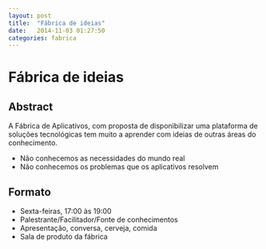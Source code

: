 ```yaml
---
layout: post
title:  "Fábrica de ideias"
date:   2014-11-03 01:27:50
categories: fabrica
---
```


# Fábrica de ideias

## Abstract

A Fábrica de Aplicativos, com proposta de disponibilizar uma plataforma de soluções
tecnológicas tem muito a aprender com ideias de outras áreas do conhecimento.

* Não conhecemos as necessidades do mundo real
* Não conhecemos os problemas que os aplicativos resolvem



## Formato

* Sexta-feiras, 17:00 às 19:00
* Palestrante/Facilitador/Fonte de conhecimentos
* Apresentação, conversa, cerveja, comida
* Sala de produto da fábrica